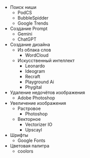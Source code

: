  -  Поиск ниши 
	 - PodCS
	 - BubbleSpidder
	 - Google Trends
 - Создание Prompt
	 - Gemini
	 - ChatGPT
 - Создание дизайна 
	 - Из облака слов
		 - WordCloud
	 - Искусственный интеллект
		 - Leonardo
		 - Ideogram
		 - Recraft
		 - Playground Ai
		 - Phygital
 - Удаление недочётов изображения
	 - Adobe Photoshop
 - Увеличение изображения
	 - Растровое
		 - Photoshop
	 - Векторное
		 - Vectorizer IO 
		 - Upscayl
- Шрифты
	- Google Fonts
- Цветовая палитра 
	- coolors
			
			
			
		 